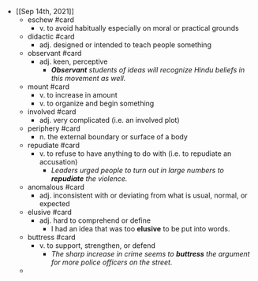 - [[Sep 14th, 2021]]
	- eschew #card
		- v. to avoid habitually especially on moral or practical grounds
	- didactic #card
		- adj. designed or intended to teach people something
	- observant #card
		- adj. keen, perceptive
			- _**Observant** students of ideas will recognize Hindu beliefs in this movement as well._
	- mount #card
		- v. to increase in amount
		- v. to organize and begin something
	- involved #card
		- adj. very complicated (i.e. an involved plot)
	- periphery #card
		- n. the external boundary or surface of a body
	- repudiate #card
		- v. to refuse to have anything to do with (i.e. to repudiate an accusation)
			- _Leaders urged people to turn out in large numbers to **repudiate** the violence._
	- anomalous #card
		- adj. inconsistent with or deviating from what is usual, normal, or expected
	- elusive #card
		- adj. hard to comprehend or define
			- I had an idea that was too **elusive** to be put into words.
	- buttress #card
		- v. to support, strengthen, or defend
			- _The sharp increase in crime seems to **buttress** the argument for more police officers on the street._
	-